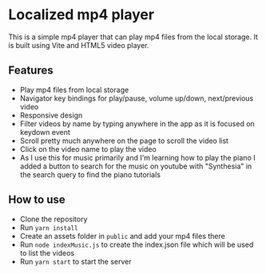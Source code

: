 # Localized mp4 player

This is a simple mp4 player that can play mp4 files from the local storage. It is built using Vite and HTML5 video player.

## Features

- Play mp4 files from local storage
- Navigator key bindings for play/pause, volume up/down, next/previous video
- Responsive design
- Filter videos by name by typing anywhere in the app as it is focused on keydown event
- Scroll pretty much anywhere on the page to scroll the video list
- Click on the video name to play the video
- As I use this for music primarily and I'm learning how to play the piano I added a button to search for the music on youtube with "Synthesia" in the search query to find the piano tutorials

## How to use

- Clone the repository
- Run `yarn install`
- Create an assets folder in `public` and add your mp4 files there
- Run `node indexMusic.js` to create the index.json file which will be used to list the videos
- Run `yarn start` to start the server
